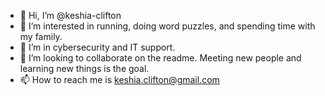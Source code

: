 - 👋 Hi, I’m @keshia-clifton
- 👀 I’m interested in running, doing word puzzles, and spending time with my family.
- 🌱 I’m in cybersecurity and IT support. 
- 💞️ I’m looking to collaborate on the readme. Meeting new people and learning new things is the goal. 
- 📫 How to reach me is keshia.clifton@gmail.com 

<!---
keshia-clifton/keshia-clifton is a ✨ special ✨ repository because its `README.md` (this file) appears on your GitHub profile.
You can click the Preview link to take a look at your changes.
--->
